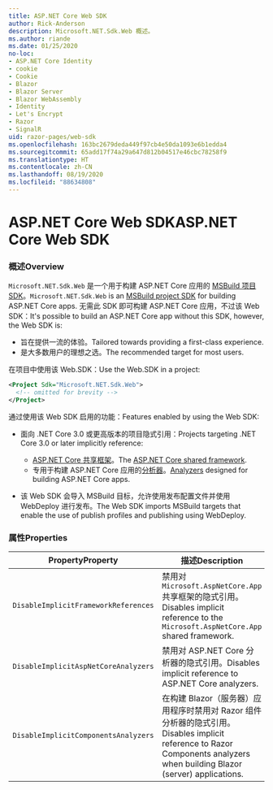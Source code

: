```yaml
---
title: ASP.NET Core Web SDK
author: Rick-Anderson
description: Microsoft.NET.Sdk.Web 概述。
ms.author: riande
ms.date: 01/25/2020
no-loc:
- ASP.NET Core Identity
- cookie
- Cookie
- Blazor
- Blazor Server
- Blazor WebAssembly
- Identity
- Let's Encrypt
- Razor
- SignalR
uid: razor-pages/web-sdk
ms.openlocfilehash: 163bc2679deda449f97cb4e50da1093e6b1edda4
ms.sourcegitcommit: 65add17f74a29a647d812b04517e46cbc78258f9
ms.translationtype: HT
ms.contentlocale: zh-CN
ms.lasthandoff: 08/19/2020
ms.locfileid: "88634808"
---
```

# <a name="aspnet-core-web-sdk"></a><span data-ttu-id="9bd86-103">ASP.NET Core Web SDK</span><span class="sxs-lookup"><span data-stu-id="9bd86-103">ASP.NET Core Web SDK</span></span>

### <a name="overview"></a><span data-ttu-id="9bd86-104">概述</span><span class="sxs-lookup"><span data-stu-id="9bd86-104">Overview</span></span>

<span data-ttu-id="9bd86-105">`Microsoft.NET.Sdk.Web` 是一个用于构建 ASP.NET Core 应用的 [MSBuild 项目 SDK](https://docs.microsoft.com/visualstudio/msbuild/how-to-use-project-sdk)。</span><span class="sxs-lookup"><span data-stu-id="9bd86-105">`Microsoft.NET.Sdk.Web` is an [MSBuild project SDK](https://docs.microsoft.com/visualstudio/msbuild/how-to-use-project-sdk) for building ASP.NET Core apps.</span></span> <span data-ttu-id="9bd86-106">无需此 SDK 即可构建 ASP.NET Core 应用，不过该 Web SDK：</span><span class="sxs-lookup"><span data-stu-id="9bd86-106">It's possible to build an ASP.NET Core app without this SDK, however, the Web SDK is:</span></span>

* <span data-ttu-id="9bd86-107">旨在提供一流的体验。</span><span class="sxs-lookup"><span data-stu-id="9bd86-107">Tailored towards providing a first-class experience.</span></span>
* <span data-ttu-id="9bd86-108">是大多数用户的理想之选。</span><span class="sxs-lookup"><span data-stu-id="9bd86-108">The recommended target for most users.</span></span>

<span data-ttu-id="9bd86-109">在项目中使用该 Web.SDK：</span><span class="sxs-lookup"><span data-stu-id="9bd86-109">Use the Web.SDK in a project:</span></span>

  ```xml
  <Project Sdk="Microsoft.NET.Sdk.Web">
    <!-- omitted for brevity -->
  </Project>
  ```

<span data-ttu-id="9bd86-110">通过使用该 Web SDK 启用的功能：</span><span class="sxs-lookup"><span data-stu-id="9bd86-110">Features enabled by using the Web SDK:</span></span>

* <span data-ttu-id="9bd86-111">面向 .NET Core 3.0 或更高版本的项目隐式引用：</span><span class="sxs-lookup"><span data-stu-id="9bd86-111">Projects targeting .NET Core 3.0 or later implicitly reference:</span></span>

  * <span data-ttu-id="9bd86-112">[ASP.NET Core 共享框架](xref:fundamentals/metapackage-app)。</span><span class="sxs-lookup"><span data-stu-id="9bd86-112">The [ASP.NET Core shared framework](xref:fundamentals/metapackage-app).</span></span>
  * <span data-ttu-id="9bd86-113">专用于构建 ASP.NET Core 应用的[分析器](/visualstudio/extensibility/getting-started-with-roslyn-analyzers)。</span><span class="sxs-lookup"><span data-stu-id="9bd86-113">[Analyzers](/visualstudio/extensibility/getting-started-with-roslyn-analyzers) designed for building ASP.NET Core apps.</span></span>
* <span data-ttu-id="9bd86-114">该 Web SDK 会导入 MSBuild 目标，允许使用发布配置文件并使用 WebDeploy 进行发布。</span><span class="sxs-lookup"><span data-stu-id="9bd86-114">The Web SDK imports MSBuild targets that enable the use of publish profiles and publishing using WebDeploy.</span></span>

### <a name="properties"></a><span data-ttu-id="9bd86-115">属性</span><span class="sxs-lookup"><span data-stu-id="9bd86-115">Properties</span></span>

| <span data-ttu-id="9bd86-116">Property</span><span class="sxs-lookup"><span data-stu-id="9bd86-116">Property</span></span> | <span data-ttu-id="9bd86-117">描述</span><span class="sxs-lookup"><span data-stu-id="9bd86-117">Description</span></span> |
| -------- | ----------- |
| `DisableImplicitFrameworkReferences` | <span data-ttu-id="9bd86-118">禁用对 `Microsoft.AspNetCore.App` 共享框架的隐式引用。</span><span class="sxs-lookup"><span data-stu-id="9bd86-118">Disables implicit reference to the `Microsoft.AspNetCore.App` shared framework.</span></span> |
| `DisableImplicitAspNetCoreAnalyzers` | <span data-ttu-id="9bd86-119">禁用对 ASP.NET Core 分析器的隐式引用。</span><span class="sxs-lookup"><span data-stu-id="9bd86-119">Disables implicit reference to ASP.NET Core analyzers.</span></span> |
| `DisableImplicitComponentsAnalyzers` | <span data-ttu-id="9bd86-120">在构建 Blazor（服务器）应用程序时禁用对 Razor 组件分析器的隐式引用。</span><span class="sxs-lookup"><span data-stu-id="9bd86-120">Disables implicit reference to Razor Components analyzers when building Blazor (server) applications.</span></span> |
